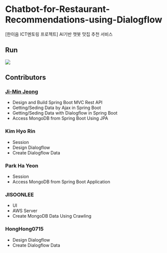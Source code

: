 # Chatbot-for-Restaurant-Recommendations-using-Dialogflow
[한이음 ICT멘토링 프로젝트] AI기반 챗봇 맛집 추천 서비스



Run
-----
<div>
  <img src="https://user-images.githubusercontent.com/46081831/104111499-be81b900-5325-11eb-9c40-e0064131165c.gif">
</div>


## Contributors
### [Ji-Min Jeong](https://github.com/jeomn/Chatbot-Recommend-Restaurant-using-Dialogflow)
* Design and Build Spring Boot MVC Rest API
* Getting/Seding Data by Ajax in Spring Boot
* Getting/Seding Data with Dialogflow in Spring Boot
* Access MongoDB from Spring Boot Using JPA

### Kim Hyo Rin
* Session
* Design Dialogflow
* Create Dialogflow Data

### Park Ha Yeon
* Session
* Access MongoDB from Spring Boot Application

### JISOONLEE
* UI
* AWS Server
* Create MongoDB Data Using Crawling

### HongHong0715
* Design Dialogflow
* Create Dialogflow Data
